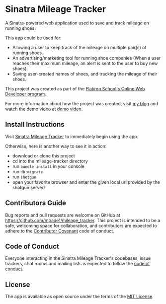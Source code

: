 # Sinatra Mileage Tracker

A Sinatra-powered web application used to save and track mileage on running shoes.

This app could be used for:
* Allowing a user to keep track of the mileage on multiple pair(s) of running shoes.
* An advertising/marketing tool for running shoe companies (When a user reaches their maximum mileage, an alert is sent to the user to buy new shoes). 
* Saving user-created names of shoes, and tracking the mileage of their shoes.

This project was created as part of the [Flatiron School's Online Web Developer program](https://flatironschool.com/).

For more information about how the project was created, visit [my blog](https://mbade1.github.io/sinatra_project_mileage_tracker) and watch the demo video at [demo video](https://www.youtube.com/watch?v=uQ37erBjvHI&list=PLUv_cs_etiP46tkJnQF7_7bPXbliRTsTt&index=3&t=0s).

## Install Instructions

Visit [Sinatra Mileage Tracker](https://running-mileage-tracker.herokuapp.com/) to immediately begin using the app.

Otherwise, here is another way to see it in action: 
- download or clone this project
- cd into the mileage-tracker directory
- run `bundle install` in your console
- run `db:migrate`
- run `shotgun`
- open your favorite browser and enter the given local url provided by the shotgun server!

## Contributors Guide

Bug reports and pull requests are welcome on GitHub at https://github.com/mbade1/mileage_tracker. This project is intended to be a safe, welcoming space for collaboration, and contributors are expected to adhere to the [Contributor Covenant](http://contributor-covenant.org) code of conduct.

## Code of Conduct

Everyone interacting in the Sinatra Mileage Tracker's codebases, issue trackers, chat rooms and mailing lists is expected to follow the [code of conduct](https://github.com/mbade1/mileage_tracker/CODE_OF_CONDUCT.md).

## License

The app is available as open source under the terms of the [MIT License](https://opensource.org/licenses/MIT).